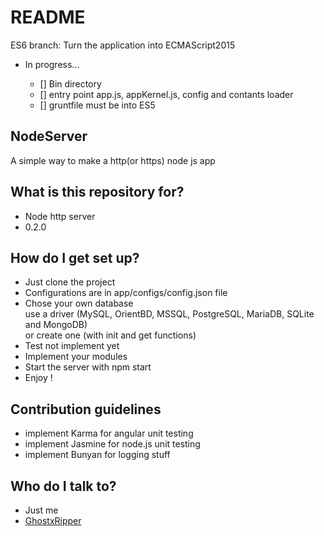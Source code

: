 # README

ES6 branch: Turn the application into ECMAScript2015

- In progress...
  
  - [] Bin directory
  - [] entry point app.js, appKernel.js, config and contants loader
  - [] gruntfile must be into ES5

## NodeServer

A simple way to make a http(or https) node js app

## What is this repository for?

- Node http server
- 0.2.0

## How do I get set up?

- Just clone the project
- Configurations are in app/configs/config.json file
- Chose your own database<br>
  use a driver (MySQL, OrientBD, MSSQL, PostgreSQL, MariaDB, SQLite and MongoDB)<br>
  or create one (with init and get functions)
- Test not implement yet
- Implement your modules
- Start the server with npm start
- Enjoy !

## Contribution guidelines

- implement Karma for angular unit testing
- implement Jasmine for node.js unit testing
- implement Bunyan for logging stuff

## Who do I talk to?

- Just me
- [GhostxRipper](mailto:yann_ams@icloud.com)
